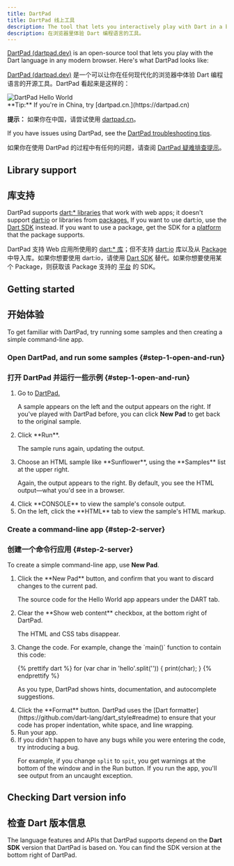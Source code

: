 ```yaml
---
title: DartPad
title: DartPad 线上工具
description: The tool that lets you interactively play with Dart in a browser.
description: 在浏览器里体验 Dart 编程语言的工具。
---
```


<a href="{{site.dartpad}}"
target="_blank">DartPad (dartpad.dev)</a>
is an open-source tool that
lets you play with the Dart language in any modern browser.
Here's what DartPad looks like:

<a href="{{site.dartpad}}" target="_blank">DartPad (dartpad.dev)</a> 是一个可以让你在任何现代化的浏览器中体验 Dart 编程语言的开源工具。DartPad 看起来是这样的：

<img src="{% asset dartpad-hello.png @path %}" alt="DartPad Hello World" />

<aside class="alert alert-info" markdown="1">
  **Tip:** If you're in China, try [dartpad.cn.](https://dartpad.cn)

  **提示：** 如果你在中国，请尝试使用 [dartpad.cn](https://dartpad.cn)。

  If you have issues using DartPad, see the [DartPad troubleshooting
  tips](/tools/dartpad/troubleshoot).

  如果你在使用 DartPad 的过程中有任何的问题，请查阅 [DartPad 疑难排查提示](/tools/dartpad/troubleshoot)。
</aside>

## Library support

## 库支持

DartPad supports
[dart:* libraries]({{site.dart_api}}/{{site.data.pkg-vers.SDK.channel}})
that work with web apps; it doesn't support
[dart:io]({{site.dart_api}}/{{site.data.pkg-vers.SDK.channel}}/dart-io) or
libraries from [packages.]({{site.pub}})
If you want to use dart:io, use the [Dart SDK](/tools/sdk) instead.
If you want to use a package, get the SDK for a
[platform](/platforms) that the package supports.

DartPad 支持 Web 应用所使用的 [dart:* 库]({{site.dart_api}}/{{site.data.pkg-vers.SDK.channel}})；但不支持 [dart:io]({{site.dart_api}}/{{site.data.pkg-vers.SDK.channel}}/dart-io) 库以及从 [Package]({{site.pub}}) 中导入库。如果你想要使用 dart:io，请使用 [Dart SDK](/tools/sdk) 替代。如果你想要使用某个 Package，则获取该 Package 支持的 [平台](/platforms) 的 SDK。

## Getting started

## 开始体验

To get familiar with DartPad,
try running some samples and then creating a simple command-line app.


### Open DartPad, and run some samples {#step-1-open-and-run}

### 打开 DartPad 并运行一些示例 {#step-1-open-and-run}

<ol markdown="1">
  <li markdown="1">
  Go to <a href="{{site.dartpad}}" target="_blank">DartPad.</a>

  A sample appears on the left and the output appears on the right.
  If you've played with DartPad before,
  you can click **New Pad** to get back to the original sample.
  </li>

  <li markdown="1">
  Click **Run**.

  The sample runs again, updating the output.
  </li>

  <li markdown="1">
  Choose an HTML sample like **Sunflower**,
  using the **Samples** list at the upper right.

  Again, the output appears to the right.
  By default, you see the HTML output—what you'd see in a browser.
  </li>

  <li markdown="1">
  Click **CONSOLE** to view the sample's console output.
  </li>

  <li markdown="1">
  On the left, click the **HTML** tab to view the sample's HTML markup.
  </li>
</ol>


### Create a command-line app {#step-2-server}

### 创建一个命令行应用 {#step-2-server}

To create a simple command-line app, use **New Pad**.

<ol markdown="1">
  <li markdown="1">
  Click the **New Pad** button,
  and confirm that you want to discard changes to the current pad.

  The source code for the Hello World app appears
  under the DART tab.
  </li>

  <li markdown="1">
  Clear the **Show web content** checkbox,
  at the bottom right of DartPad.

  The HTML and CSS tabs disappear.
  </li>

  <li markdown="1">
  Change the code. For example, change the `main()` function
  to contain this code:

<!-- library-tour/string-tests/bin/main.dart -->
{% prettify dart %}
for (var char in 'hello'.split('')) {
  print(char);
}
{% endprettify %}

  As you type, DartPad shows hints, documentation,
  and autocomplete suggestions.
  </li>

  <li markdown="1">
  Click the **Format** button.
  DartPad uses the [Dart formatter](https://github.com/dart-lang/dart_style#readme)
  to ensure that your code has proper indentation, white space, and line wrapping.
  </li>

  <li markdown="1">
  Run your app.
  </li>

  <li markdown="1">
  If you didn't happen to have any bugs while you were entering the code,
  try introducing a bug.

  For example, if you change `split` to `spit`,
  you get warnings at the bottom of the window and in the Run button.
  If you run the app, you'll see output from an uncaught exception.
  </li>
</ol>


## Checking Dart version info

## 检查 Dart 版本信息

The language features and APIs that DartPad supports depend on the
**Dart SDK** version that DartPad is based on.
You can find the SDK version at the bottom right of DartPad.
